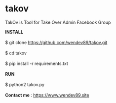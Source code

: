 # takov
TakOv is Tool for Take Over Admin Facebook Group


<b>INSTALL</b>
<br />
<br />
$ git clone https://github.com/wendev89/takov.git
<br />
<br />
$ cd takov
<br />
<br />
$ pip install -r requirements.txt
<br />
<br />
<b>RUN</b>
<br />
<br />
$ python2 takov.py
<br />
<br />
<b>Contact me</b> : https://www.wendev89.site
<br />
<br />
